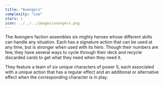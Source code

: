 ```yaml
---
title: "Avengers"
complexity: "Low"
stars: 1
icon: ../../../images/avengers.png
---
```


The Avengers faction assembles six mighty heroes whose different skills can handle any situation. Each has a signature action that can be used at any time, but is stronger when used with its hero. Though their numbers are few, they have several ways to cycle through their deck and recycle discarded cards to get what they need when they need it.

They feature a team of six unique characters of power 5, each associated with a unique action that has a regular effect and an additional or alternative effect when the corresponding character is in play.
